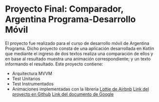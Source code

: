# Proyecto Final: Comparador, Argentina Programa-Desarrollo Móvil
El proyecto fue realizado para el curso de desarrollo móvil de Argentina Programa. Dicho proyecto consta de
una aplicación desarrollada en Kotlin que mediante el ingreso de dos textos realiza una comparación de ellos
y en base al resultado muestra una animación correspondiente; y un texto informando el resultado.
Este proyecto contiene:
- Arquitectura MVVM
- Test Unitarios
- Test Instrumentados
- Animaciones implementadas con la libreria [Lottie de Airbnb](https://github.com/airbnb/lottie-android)
[Link del proyecto en Github](https://katiapagliera.github.io/Proyecto-Final-Comparador-ArgentinaPrograma/)
[Link del documento de Google](https://docs.google.com/document/d/16MLtF0E0sRDC7u11eltlWEzHOhkL11-o/edit?usp=sharing&ouid=103624042050583417958&rtpof=true&sd=true)

  
